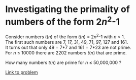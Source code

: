 # Investigating the primality of numbers of the form 2<var>n</var><sup>2</sup>-1

<p>Consider numbers <var>t</var>(<var>n</var>) of the form <var>t</var>(<var>n</var>) = 2<var>n</var><sup>2</sup>-1 with <var>n</var> &gt; 1.<br />
The first such numbers are 7, 17, 31, 49, 71, 97, 127 and 161.<br />
It turns out that only 49 = 7*7 and 161 = 7*23 are not prime.<br />
For <var>n</var> ≤ 10000 there are 2202 numbers <var>t</var>(<var>n</var>)  that are prime.</p>

<p>How many numbers <var>t</var>(<var>n</var>) are prime for <var>n</var> ≤ 50,000,000 ?</p>



[Link to problem](https://projecteuler.net/problem=216)
